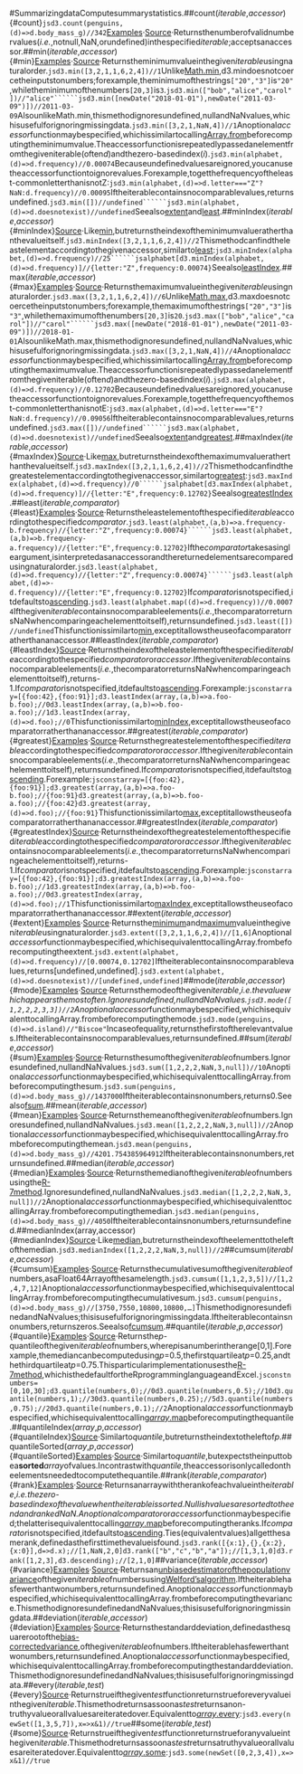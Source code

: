 #SummarizingdataComputesummarystatistics.##count(*iterable*,*accessor*){#count}```jsd3.count(penguins,(d)=>d.body_mass_g)//342```[Examples](https://observablehq.com/@d3/d3-count)·[Source](https://github.com/d3/d3-array/blob/main/src/count.js)·Returnsthenumberofvalidnumbervalues(*i.e.*,notnull,NaN,orundefined)inthespecified*iterable*;acceptsanaccessor.##min(*iterable*,*accessor*){#min}[Examples](https://observablehq.com/@d3/d3-extent)·[Source](https://github.com/d3/d3-array/blob/main/src/min.js)·Returnstheminimumvalueinthegiven*iterable*usingnaturalorder.```jsd3.min([3,2,1,1,6,2,4])//1```Unlike[Math.min](https://developer.mozilla.org/docs/Web/JavaScript/Reference/Global_Objects/Math/min),d3.mindoesnotcoercetheinputstonumbers;forexample,theminimumofthestrings`["20","3"]`is`"20"`,whiletheminimumofthenumbers`[20,3]`is`3`.```jsd3.min(["bob","alice","carol"])//"alice"``````jsd3.min([newDate("2018-01-01"),newDate("2011-03-09")])//2011-03-09```AlsounlikeMath.min,thismethodignoresundefined,nullandNaNvalues,whichisusefulforignoringmissingdata.```jsd3.min([3,2,1,NaN,4])//1```Anoptional*accessor*functionmaybespecified,whichissimilartocalling[Array.from](https://developer.mozilla.org/en-US/docs/Web/JavaScript/Reference/Global_Objects/Array/from)beforecomputingtheminimumvalue.Theaccessorfunctionisrepeatedlypassedanelementfromthegiveniterable(often*d*)andthezero-basedindex(*i*).```jsd3.min(alphabet,(d)=>d.frequency)//0.00074```Becauseundefinedvaluesareignored,youcanusetheaccessorfunctiontoignorevalues.Forexample,togetthefrequencyoftheleast-commonletterthanisnotZ:```jsd3.min(alphabet,(d)=>d.letter==="Z"?NaN:d.frequency)//0.00095```Iftheiterablecontainsnocomparablevalues,returnsundefined.```jsd3.min([])//undefined``````jsd3.min(alphabet,(d)=>d.doesnotexist)//undefined```Seealso[extent](#extent)and[least](#least).##minIndex(*iterable*,*accessor*){#minIndex}[Source](https://github.com/d3/d3-array/blob/main/src/minIndex.js)·Like[min](#min),butreturnstheindexoftheminimumvalueratherthanthevalueitself.```jsd3.minIndex([3,2,1,1,6,2,4])//2```Thismethodcanfindtheleastelementaccordingtothegivenaccessor,similarto[least](#least):```jsd3.minIndex(alphabet,(d)=>d.frequency)//25``````jsalphabet[d3.minIndex(alphabet,(d)=>d.frequency)]//{letter:"Z",frequency:0.00074}```Seealso[leastIndex](#leastIndex).##max(*iterable*,*accessor*){#max}[Examples](https://observablehq.com/@d3/d3-extent)·[Source](https://github.com/d3/d3-array/blob/main/src/max.js)·Returnsthemaximumvalueinthegiven*iterable*usingnaturalorder.```jsd3.max([3,2,1,1,6,2,4])//6```Unlike[Math.max](https://developer.mozilla.org/docs/Web/JavaScript/Reference/Global_Objects/Math/max),d3.maxdoesnotcoercetheinputstonumbers;forexample,themaximumofthestrings`["20","3"]`is`"3"`,whilethemaximumofthenumbers`[20,3]`is`20`.```jsd3.max(["bob","alice","carol"])//"carol"``````jsd3.max([newDate("2018-01-01"),newDate("2011-03-09")])//2018-01-01```AlsounlikeMath.max,thismethodignoresundefined,nullandNaNvalues,whichisusefulforignoringmissingdata.```jsd3.max([3,2,1,NaN,4])//4```Anoptional*accessor*functionmaybespecified,whichissimilartocalling[Array.from](https://developer.mozilla.org/en-US/docs/Web/JavaScript/Reference/Global_Objects/Array/from)beforecomputingthemaximumvalue.Theaccessorfunctionisrepeatedlypassedanelementfromthegiveniterable(often*d*)andthezero-basedindex(*i*).```jsd3.max(alphabet,(d)=>d.frequency)//0.12702```Becauseundefinedvaluesareignored,youcanusetheaccessorfunctiontoignorevalues.Forexample,togetthefrequencyofthemost-commonletterthanisnotE:```jsd3.max(alphabet,(d)=>d.letter==="E"?NaN:d.frequency)//0.09056```Iftheiterablecontainsnocomparablevalues,returnsundefined.```jsd3.max([])//undefined``````jsd3.max(alphabet,(d)=>d.doesnotexist)//undefined```Seealso[extent](#extent)and[greatest](#greatest).##maxIndex(*iterable*,*accessor*){#maxIndex}[Source](https://github.com/d3/d3-array/blob/main/src/maxIndex.js)·Like[max](#max),butreturnstheindexofthemaximumvalueratherthanthevalueitself.```jsd3.maxIndex([3,2,1,1,6,2,4])//2```Thismethodcanfindthegreatestelementaccordingtothegivenaccessor,similarto[greatest](#greatest):```jsd3.maxIndex(alphabet,(d)=>d.frequency)//0``````jsalphabet[d3.maxIndex(alphabet,(d)=>d.frequency)]//{letter:"E",frequency:0.12702}```Seealso[greatestIndex](#greatestIndex).##least(*iterable*,*comparator*){#least}[Examples](https://observablehq.com/@d3/d3-least)·[Source](https://github.com/d3/d3-array/blob/main/src/least.js)·Returnstheleastelementofthespecified*iterable*accordingtothespecified*comparator*.```jsd3.least(alphabet,(a,b)=>a.frequency-b.frequency)//{letter:"Z",frequency:0.00074}``````jsd3.least(alphabet,(a,b)=>b.frequency-a.frequency)//{letter:"E",frequency:0.12702}```Ifthe*comparator*takesasingleargument,isinterpretedasanaccessorandthereturnedelementsarecomparedusingnaturalorder.```jsd3.least(alphabet,(d)=>d.frequency)//{letter:"Z",frequency:0.00074}``````jsd3.least(alphabet,(d)=>-d.frequency)//{letter:"E",frequency:0.12702}```If*comparator*isnotspecified,itdefaultsto[ascending](./sort.md#ascending).```jsd3.least(alphabet.map((d)=>d.frequency))//0.00074```Ifthegiven*iterable*containsnocomparableelements(*i.e.*,thecomparatorreturnsNaNwhencomparingeachelementtoitself),returnsundefined.```jsd3.least([])//undefined```Thisfunctionissimilarto[min](#min),exceptitallowstheuseofacomparatorratherthananaccessor.##leastIndex(*iterable*,*comparator*){#leastIndex}[Source](https://github.com/d3/d3-array/blob/main/src/leastIndex.js)·Returnstheindexoftheleastelementofthespecified*iterable*accordingtothespecified*comparator*or*accessor*.Ifthegiven*iterable*containsnocomparableelements(*i.e.*,thecomparatorreturnsNaNwhencomparingeachelementtoitself),returns-1.If*comparator*isnotspecified,itdefaultsto[ascending](./sort.md#ascending).Forexample:```jsconstarray=[{foo:42},{foo:91}];d3.leastIndex(array,(a,b)=>a.foo-b.foo);//0d3.leastIndex(array,(a,b)=>b.foo-a.foo);//1d3.leastIndex(array,(d)=>d.foo);//0```Thisfunctionissimilarto[minIndex](#minIndex),exceptitallowstheuseofacomparatorratherthananaccessor.##greatest(*iterable*,*comparator*){#greatest}[Examples](https://observablehq.com/@d3/d3-least)·[Source](https://github.com/d3/d3-array/blob/main/src/greatest.js)·Returnsthegreatestelementofthespecified*iterable*accordingtothespecified*comparator*or*accessor*.Ifthegiven*iterable*containsnocomparableelements(*i.e.*,thecomparatorreturnsNaNwhencomparingeachelementtoitself),returnsundefined.If*comparator*isnotspecified,itdefaultsto[ascending](./sort.md#ascending).Forexample:```jsconstarray=[{foo:42},{foo:91}];d3.greatest(array,(a,b)=>a.foo-b.foo);//{foo:91}d3.greatest(array,(a,b)=>b.foo-a.foo);//{foo:42}d3.greatest(array,(d)=>d.foo);//{foo:91}```Thisfunctionissimilarto[max](#max),exceptitallowstheuseofacomparatorratherthananaccessor.##greatestIndex(*iterable*,*comparator*){#greatestIndex}[Source](https://github.com/d3/d3-array/blob/main/src/greatestIndex.js)·Returnstheindexofthegreatestelementofthespecified*iterable*accordingtothespecified*comparator*or*accessor*.Ifthegiven*iterable*containsnocomparableelements(*i.e.*,thecomparatorreturnsNaNwhencomparingeachelementtoitself),returns-1.If*comparator*isnotspecified,itdefaultsto[ascending](./sort.md#ascending).Forexample:```jsconstarray=[{foo:42},{foo:91}];d3.greatestIndex(array,(a,b)=>a.foo-b.foo);//1d3.greatestIndex(array,(a,b)=>b.foo-a.foo);//0d3.greatestIndex(array,(d)=>d.foo);//1```Thisfunctionissimilarto[maxIndex](#maxIndex),exceptitallowstheuseofacomparatorratherthananaccessor.##extent(*iterable*,*accessor*){#extent}[Examples](https://observablehq.com/@d3/d3-extent)·[Source](https://github.com/d3/d3-array/blob/main/src/extent.js)·Returnsthe[minimum](#min)and[maximum](#max)valueinthegiven*iterable*usingnaturalorder.```jsd3.extent([3,2,1,1,6,2,4])//[1,6]```Anoptional*accessor*functionmaybespecified,whichisequivalenttocallingArray.frombeforecomputingtheextent.```jsd3.extent(alphabet,(d)=>d.frequency)//[0.00074,0.12702]```Iftheiterablecontainsnocomparablevalues,returns[undefined,undefined].```jsd3.extent(alphabet,(d)=>d.doesnotexist)//[undefined,undefined]```##mode(*iterable*,*accessor*){#mode}[Examples](https://observablehq.com/@d3/d3-mode)·[Source](https://github.com/d3/d3-array/blob/main/src/mode.js)·Returnsthemodeofthegiven*iterable*,*i.e.*thevaluewhichappearsthemostoften.Ignoresundefined,nullandNaNvalues.```jsd3.mode([1,2,2,2,3,3])//2```Anoptional*accessor*functionmaybespecified,whichisequivalenttocallingArray.frombeforecomputingthemode.```jsd3.mode(penguins,(d)=>d.island)//"Biscoe"```Incaseofequality,returnsthefirstoftherelevantvalues.Iftheiterablecontainsnocomparablevalues,returnsundefined.##sum(*iterable*,*accessor*){#sum}[Examples](https://observablehq.com/@d3/d3-sum)·[Source](https://github.com/d3/d3-array/blob/main/src/sum.js)·Returnsthesumofthegiven*iterable*ofnumbers.Ignoresundefined,nullandNaNvalues.```jsd3.sum([1,2,2,2,NaN,3,null])//10```Anoptional*accessor*functionmaybespecified,whichisequivalenttocallingArray.frombeforecomputingthesum.```jsd3.sum(penguins,(d)=>d.body_mass_g)//1437000```Iftheiterablecontainsnonumbers,returns0.Seealso[fsum](./add.md#fsum).##mean(*iterable*,*accessor*){#mean}[Examples](https://observablehq.com/@d3/d3-mean-d3-median-and-friends)·[Source](https://github.com/d3/d3-array/blob/main/src/mean.js)·Returnsthemeanofthegiven*iterable*ofnumbers.Ignoresundefined,nullandNaNvalues.```jsd3.mean([1,2,2,2,NaN,3,null])//2```Anoptional*accessor*functionmaybespecified,whichisequivalenttocallingArray.frombeforecomputingthemean.```jsd3.mean(penguins,(d)=>d.body_mass_g)//4201.754385964912```Iftheiterablecontainsnonumbers,returnsundefined.##median(*iterable*,*accessor*){#median}[Examples](https://observablehq.com/@d3/d3-mean-d3-median-and-friends)·[Source](https://github.com/d3/d3-array/blob/main/src/median.js)·Returnsthemedianofthegiven*iterable*ofnumbersusingthe[R-7method](https://en.wikipedia.org/wiki/Quantile#Estimating_quantiles_from_a_sample).Ignoresundefined,nullandNaNvalues.```jsd3.median([1,2,2,2,NaN,3,null])//2```Anoptional*accessor*functionmaybespecified,whichisequivalenttocallingArray.frombeforecomputingthemedian.```jsd3.median(penguins,(d)=>d.body_mass_g)//4050```Iftheiterablecontainsnonumbers,returnsundefined.##medianIndex(array,accessor){#medianIndex}[Source](https://github.com/d3/d3-array/blob/main/src/median.js)·Like[median](#median),butreturnstheindexoftheelementtotheleftofthemedian.```jsd3.medianIndex([1,2,2,2,NaN,3,null])//2```##cumsum(*iterable*,*accessor*){#cumsum}[Examples](https://observablehq.com/@d3/d3-cumsum)·[Source](https://github.com/d3/d3-array/blob/main/src/cumsum.js)·Returnsthecumulativesumofthegiven*iterable*ofnumbers,asaFloat64Arrayofthesamelength.```jsd3.cumsum([1,1,2,3,5])//[1,2,4,7,12]```Anoptional*accessor*functionmaybespecified,whichisequivalenttocallingArray.frombeforecomputingthecumulativesum.```jsd3.cumsum(penguins,(d)=>d.body_mass_g)//[3750,7550,10800,10800,…]```ThismethodignoresundefinedandNaNvalues;thisisusefulforignoringmissingdata.Iftheiterablecontainsnonumbers,returnszeros.Seealso[fcumsum](./add.md#fcumsum).##quantile(*iterable*,*p*,*accessor*){#quantile}[Examples](https://observablehq.com/@d3/d3-mean-d3-median-and-friends)·[Source](https://github.com/d3/d3-array/blob/main/src/quantile.js)·Returnsthe*p*-quantileofthegiven*iterable*ofnumbers,where*p*isanumberintherange[0,1].Forexample,themediancanbecomputedusing*p*=0.5,thefirstquartileat*p*=0.25,andthethirdquartileat*p*=0.75.Thisparticularimplementationusesthe[R-7method](http://en.wikipedia.org/wiki/Quantile#Quantiles_of_a_population),whichisthedefaultfortheRprogramminglanguageandExcel.```jsconstnumbers=[0,10,30];d3.quantile(numbers,0);//0d3.quantile(numbers,0.5);//10d3.quantile(numbers,1);//30d3.quantile(numbers,0.25);//5d3.quantile(numbers,0.75);//20d3.quantile(numbers,0.1);//2```Anoptional*accessor*functionmaybespecified,whichisequivalenttocalling[*array*.map](https://developer.mozilla.org/en-US/docs/Web/JavaScript/Reference/Global_Objects/Array/map)beforecomputingthequantile.##quantileIndex(*array*,*p*,*accessor*){#quantileIndex}[Source](https://github.com/d3/d3-array/blob/main/src/quantile.js)·Similarto*quantile*,butreturnstheindextotheleftof*p*.##quantileSorted(*array*,*p*,*accessor*){#quantileSorted}[Examples](https://observablehq.com/@d3/d3-mean-d3-median-and-friends)·[Source](https://github.com/d3/d3-array/blob/main/src/quantile.js)·Similarto*quantile*,butexpectstheinputtobea**sorted***array*ofvalues.Incontrastwith*quantile*,theaccessorisonlycalledontheelementsneededtocomputethequantile.##rank(*iterable*,*comparator*){#rank}[Examples](https://observablehq.com/@d3/rank)·[Source](https://github.com/d3/d3-array/blob/main/src/rank.js)·Returnsanarraywiththerankofeachvalueinthe*iterable*,*i.e.*thezero-basedindexofthevaluewhentheiterableissorted.NullishvaluesaresortedtotheendandrankedNaN.Anoptional*comparator*or*accessor*functionmaybespecified;thelatterisequivalenttocalling[*array*.map](https://developer.mozilla.org/en-US/docs/Web/JavaScript/Reference/Global_Objects/Array/map)beforecomputingtheranks.If*comparator*isnotspecified,itdefaultsto[ascending](./sort.md#ascending).Ties(equivalentvalues)allgetthesamerank,definedasthefirsttimethevalueisfound.```jsd3.rank([{x:1},{},{x:2},{x:0}],d=>d.x);//[1,NaN,2,0]d3.rank(["b","c","b","a"]);//[1,3,1,0]d3.rank([1,2,3],d3.descending);//[2,1,0]```##variance(*iterable*,*accessor*){#variance}[Examples](https://observablehq.com/@d3/d3-mean-d3-median-and-friends)·[Source](https://github.com/d3/d3-array/blob/main/src/variance.js)·Returnsan[unbiasedestimatorofthepopulationvariance](http://mathworld.wolfram.com/SampleVariance.html)ofthegiven*iterable*ofnumbersusing[Welford’salgorithm](https://en.wikipedia.org/wiki/Algorithms_for_calculating_variance#Welford's_online_algorithm).Iftheiterablehasfewerthantwonumbers,returnsundefined.Anoptional*accessor*functionmaybespecified,whichisequivalenttocallingArray.frombeforecomputingthevariance.ThismethodignoresundefinedandNaNvalues;thisisusefulforignoringmissingdata.##deviation(*iterable*,*accessor*){#deviation}[Examples](https://observablehq.com/@d3/d3-mean-d3-median-and-friends)·[Source](https://github.com/d3/d3-array/blob/main/src/deviation.js)·Returnsthestandarddeviation,definedasthesquarerootofthe[bias-correctedvariance](#variance),ofthegiven*iterable*ofnumbers.Iftheiterablehasfewerthantwonumbers,returnsundefined.Anoptional*accessor*functionmaybespecified,whichisequivalenttocallingArray.frombeforecomputingthestandarddeviation.ThismethodignoresundefinedandNaNvalues;thisisusefulforignoringmissingdata.##every(*iterable*,*test*){#every}[Source](https://github.com/d3/d3-array/blob/main/src/every.js)·Returnstrueifthegiven*test*functionreturnstrueforeveryvalueinthegiven*iterable*.Thismethodreturnsassoonas*test*returnsanon-truthyvalueorallvaluesareiteratedover.Equivalentto[*array*.every](https://developer.mozilla.org/en-US/docs/Web/JavaScript/Reference/Global_Objects/Array/every):```jsd3.every(newSet([1,3,5,7]),x=>x&1)//true```##some(*iterable*,*test*){#some}[Source](https://github.com/d3/d3-array/blob/main/src/some.js)·Returnstrueifthegiven*test*functionreturnstrueforanyvalueinthegiven*iterable*.Thismethodreturnsassoonas*test*returnsatruthyvalueorallvaluesareiteratedover.Equivalentto[*array*.some](https://developer.mozilla.org/en-US/docs/Web/JavaScript/Reference/Global_Objects/Array/some):```jsd3.some(newSet([0,2,3,4]),x=>x&1)//true```